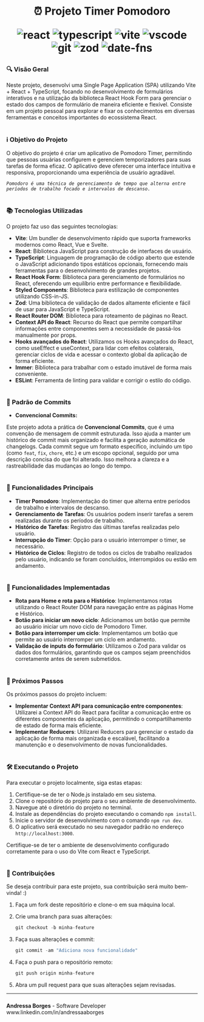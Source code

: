<h1 align="center">⏰ Projeto Timer Pomodoro
<br/>

![react](https://shields.io/badge/built%20with-React-lightblue?logo=react&style=plastic)
![typescript](https://shields.io/badge/built%20with-TypeScript-blue?logo=typescript&style=plastic)
![vite](https://shields.io/badge/built%20with-Vite-purple?logo=vite&style=plastic)
![vscode](https://shields.io/badge/built%20with-VScode-white?logo=visualstudiocode&style=plastic)
![git](https://shields.io/badge/built%20with-Git-orange?logo=git&style=plastic)
![zod](https://shields.io/badge/built%20with-zod-darkblue?logo=zod&style=plastic)
![date-fns](https://shields.io/badge/built%20with-date%20fns-darkred?logo=datefns&style=plastic)
</h1>

###


### 🔍 Visão Geral

Neste projeto, desenvolvi uma Single Page Application (SPA) utilizando Vite + React + TypeScript, focando no desenvolvimento de formulários interativos e na utilização da biblioteca React Hook Form para gerenciar o estado dos campos de formulário de maneira eficiente e flexível. Consiste em um projeto pessoal para explorar e fixar os conhecimentos em diversas ferramentas e conceitos importantes do ecossistema React.

#

### ℹ️ Objetivo do Projeto

O objetivo do projeto é criar um aplicativo de Pomodoro Timer, permitindo que pessoas usuárias configurem e gerenciem temporizadores para suas tarefas de forma eficaz. O aplicativo deve oferecer uma interface intuitiva e responsiva, proporcionando uma experiência de usuário agradável.

*`Pomodoro é uma técnica de gerenciamento de tempo que alterna entre períodos de trabalho focado e intervalos de descanso.`*

#

### 📚 Tecnologias Utilizadas

O projeto faz uso das seguintes tecnologias:

- **Vite**: Um bundler de desenvolvimento rápido que suporta frameworks modernos como React, Vue e Svelte.
- **React**: Biblioteca JavaScript para construção de interfaces de usuário.
- **TypeScript**: Linguagem de programação de código aberto que estende o JavaScript adicionando tipos estáticos opcionais, fornecendo mais ferramentas para o desenvolvimento de grandes projetos.
- **React Hook Form**: Biblioteca para gerenciamento de formulários no React, oferecendo um equilíbrio entre performance e flexibilidade.
- **Styled Components**: Biblioteca para estilização de componentes utilizando CSS-in-JS.
- **Zod**: Uma biblioteca de validação de dados altamente eficiente e fácil de usar para JavaScript e TypeScript.
- **React Router DOM**: Biblioteca para roteamento de páginas no React.
- **Context API do React**: Recurso do React que permite compartilhar informações entre componentes sem a necessidade de passá-los manualmente por props.
- **Hooks avançados do React**: Utilizamos os Hooks avançados do React, como useEffect e useContext, para lidar com efeitos colaterais, gerenciar ciclos de vida e acessar o contexto global da aplicação de forma eficiente.
- **Immer**: Biblioteca para trabalhar com o estado imutável de forma mais conveniente.
- **ESLint**: Ferramenta de linting para validar e corrigir o estilo do código.

#

### 📝 Padrão de Commits

  - **Convencional Commits:**

Este projeto adota a prática de **Convencional Commits**, que é uma convenção de mensagem de commit estruturada. Isso ajuda a manter um histórico de commit mais organizado e facilita a geração automática de changelogs. Cada commit segue um formato específico, incluindo um tipo (como `feat`, `fix`, `chore`, etc.) e um escopo opcional, seguido por uma descrição concisa do que foi alterado. Isso melhora a clareza e a rastreabilidade das mudanças ao longo do tempo.

#

### 🚀 Funcionalidades Principais

- **Timer Pomodoro**: Implementação do timer que alterna entre períodos de trabalho e intervalos de descanso.
- **Gerenciamento de Tarefas**: Os usuários podem inserir tarefas a serem realizadas durante os períodos de trabalho.
- **Histórico de Tarefas**: Registro das últimas tarefas realizadas pelo usuário.
- **Interrupção do Timer**: Opção para o usuário interromper o timer, se necessário.
- **Histórico de Ciclos**: Registro de todos os ciclos de trabalho realizados pelo usuário, indicando se foram concluídos, interrompidos ou estão em andamento.

#

### 🚧 Funcionalidades Implementadas

- **Rota para Home e rota para o Histórico**: Implementamos rotas utilizando o React Router DOM para navegação entre as páginas Home e Histórico.
- **Botão para iniciar um novo ciclo**: Adicionamos um botão que permite ao usuário iniciar um novo ciclo de Pomodoro Timer.
- **Botão para interromper um ciclo**: Implementamos um botão que permite ao usuário interromper um ciclo em andamento.
- **Validação de inputs do formulário**: Utilizamos o Zod para validar os dados dos formulários, garantindo que os campos sejam preenchidos corretamente antes de serem submetidos.

#

### 🎯 Próximos Passos

Os próximos passos do projeto incluem:

- **Implementar Context API para comunicação entre componentes**: Utilizarei a Context API do React para facilitar a comunicação entre os diferentes componentes da aplicação, permitindo o compartilhamento de estado de forma mais eficiente.
- **Implementar Reducers**: Utilizarei Reducers para gerenciar o estado da aplicação de forma mais organizada e escalável, facilitando a manutenção e o desenvolvimento de novas funcionalidades.

#

### 🛠️ Executando o Projeto

Para executar o projeto localmente, siga estas etapas:

1. Certifique-se de ter o Node.js instalado em seu sistema.
2. Clone o repositório do projeto para o seu ambiente de desenvolvimento.
3. Navegue até o diretório do projeto no terminal.
4. Instale as dependências do projeto executando o comando `npm install`.
5. Inicie o servidor de desenvolvimento com o comando `npm run dev`.
6. O aplicativo será executado no seu navegador padrão no endereço `http://localhost:3000`.

Certifique-se de ter o ambiente de desenvolvimento configurado corretamente para o uso do Vite com React e TypeScript.

#

### 💬 Contribuições

Se deseja contribuir para este projeto, sua contribuição será muito bem-vinda! :)

1. Faça um fork deste repositório e clone-o em sua máquina local.
2. Crie uma branch para suas alterações:

    ```javascript
    git checkout -b minha-feature
    ```

3. Faça suas alterações e commit:

    ```javascript
    git commit -am "Adiciona nova funcionalidade"
    ```

4. Faça o push para o repositório remoto:

    ```javascript
    git push origin minha-feature
    ```

5. Abra um pull request para que suas alterações sejam revisadas.

---

###

<p><strong>Andressa Borges</strong> - Software Developer
<br/>www.linkedin.com/in/andressaaborges</p>